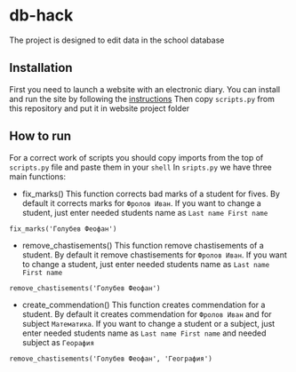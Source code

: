 # db-hack
The project is designed to edit data in the school database

## Installation
First you need to launch a website with an electronic diary. You can install and run the site by following the [instructions](https://github.com/devmanorg/e-diary#readme)
Then copy `scripts.py` from this repository and put it in website project folder

## How to run
For a correct work of scripts you should copy imports from the top of `scripts.py` file and paste them in your `shell`
In `sripts.py` we have three main functions:

- fix_marks()
This function corrects bad marks of a student for fives.
By default it corrects marks for `Фролов Иван`. If you want to change a student, just enter needed students name as `Last name First name`

```shell
fix_marks('Голубев Феофан')
```

- remove_chastisements()
This function remove chastisements of a student.
By default it remove chastisements for `Фролов Иван`. If you want to change a student, just enter needed students name as `Last name First name`

```shell
remove_chastisements('Голубев Феофан')
```

- create_commendation()
This function creates commendation for a student.
By default it creates commendation for `Фролов Иван` and for subject `Математика`. If you want to change a student or a subject, just enter needed students name as `Last name First name` and needed subject as `Георафия`

```shell
remove_chastisements('Голубев Феофан', 'География')
```
